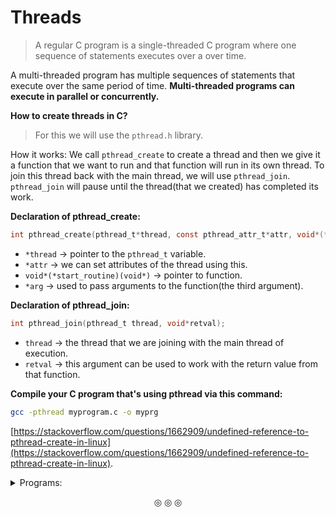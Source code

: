 # Threads
>A regular C program is a single-threaded C program where one sequence of statements executes over a over time.

A multi-threaded program has multiple sequences of statements that execute over the same period of time. **Multi-threaded programs can execute in parallel or concurrently.**

**How to create threads in C?**
>For this we will use the `pthread.h` library.

How it works: We call `pthread_create` to create a thread and then we give it a function that we want to run and that function will run in its own thread. To join this thread back with the main thread, we will use `pthread_join`. `pthread_join` will pause until the thread(that we created) has completed its work.

**Declaration of pthread_create:**
```c
int pthread_create(pthread_t*thread, const pthread_attr_t*attr, void*(*start_routine)(void*), void*arg);
```

* `*thread` $\rightarrow$ pointer to the `pthread_t` variable.
* `*attr` $\rightarrow$ we can set attributes of the thread using this.
* `void*(*start_routine)(void*)` $\rightarrow$ pointer to function.
* `*arg` $\rightarrow$ used to pass arguments to the function(the third argument).

**Declaration of pthread_join:**
```c
int pthread_join(pthread_t thread, void*retval);
```

* `thread` $\rightarrow$ the thread that we are joining with the main thread of execution.
* `retval` $\rightarrow$ this argument can be used to work with the return value from that function.

**Compile your C program that's using pthread via this command:**

```bash
gcc -pthread myprogram.c -o myprg
```

[https://stackoverflow.com/questions/1662909/undefined-reference-to-pthread-create-in-linux](https://stackoverflow.com/questions/1662909/undefined-reference-to-pthread-create-in-linux).


<details>
<summary>Programs:</summary>

1. [17.c](https://github.com/C0DER11101/GoingFurtherWithC/blob/MoreC/tests/17.c).

**Output:**

<img src="https://user-images.githubusercontent.com/96164229/239784157-e885408e-cfc2-42c1-80b7-f784ebd6b0b0.png" width="60%" height="60%">

2. [17b.c](https://github.com/C0DER11101/GoingFurtherWithC/blob/MoreC/tests/17b.c).

**Output:**

<img src="https://user-images.githubusercontent.com/96164229/239784213-37c45759-5fdf-464c-8da5-fac569e82d8f.png" width="60%" height="60%">

3. [17c.c](https://github.com/C0DER11101/GoingFurtherWithC/blob/MoreC/tests/17c.c).

4. [17d.c](https://github.com/C0DER11101/GoingFurtherWithC/blob/MoreC/tests/17d.c).

**Output:**

<img src="https://user-images.githubusercontent.com/96164229/239883569-6a60b950-3dff-43bc-b6a8-b50d5d24f1c3.png" width="60%" height="60%">

_Here we just called_ `computation` _twice, first call with argument_ `value1` _and second call with argument_ `value2`. _This is a single-threaded program, that's why operations are performed one after the other. So the first call is executed first and then the second call is executed._

5. [17e.c](https://github.com/C0DER11101/GoingFurtherWithC/blob/MoreC/tests/17e.c).

**Output:**

<img src="https://user-images.githubusercontent.com/96164229/239883687-2f921d50-310c-49dc-b5c1-a4418ceb0a24.png" width="60%" height="60%">

**This is a multi-threaded program.**

_Here we can see a vast difference between the time taken by this program to display its output and the time taken by_ `17d.c`_to display its output._

6. [17f.c](https://github.com/C0DER11101/GoingFurtherWithC/blob/MoreC/tests/17f.c).

**Output:**

<img src="https://user-images.githubusercontent.com/96164229/239884975-dfb3259e-af20-482b-a0d1-71ba094cfcf9.png" width="60%" height="60%">

_Time taken by this program to display is neither too less nor too long. Here, we created a thread for_ `value1` _and then we joine this thread, and then again we created another thread for_ `value2` _and then again we joined it._ So `pthread_join` for `thread1` will basically wait until `thread1` completes it work(that is finding sum). Same goes for `pthread_join` for `thread2`.

</details>

<p align="center">
&#9678; &#9678; &#9678;
</p>
